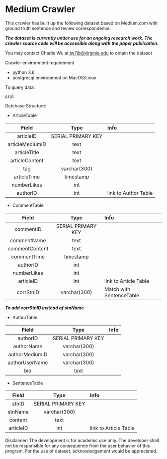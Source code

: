 # Medium Crawler
This crawler has built up the following dataset based on Medium.com with ground truth sentence and review correspondence.

***The dataset is currently under use for an ongoing research work. The crawler source code will be accessible along with the paper publication.***

You may contact Charlie Wu at jw7jb@virginia.edu to obtain the dataset

Crawler environment requirement 
- python 3.6
- postgresql environment on MacOS/Linux

To query data:
```
psql
```

Datebase Structure:

- ArticleTable
 
| Field   | Type      |    Info                |
| :-------------:|:-------------:| :----------------------|
| articleID           | SERIAL PRIMARY KEY |                        |
| articleMediumID     | text      |                        |
| articleTitle        | text      |                        |
| articleContent      | text      |                        |
| tag                 | varchar(300)     |                        |
| articleTime         |  timestamp        |                        |
| numberLikes         |   int           |                        |
| authorID            | int      |    link to Author Table|

- CommentTable
 
| Field   | Type      |  Info                    |
| :-------------:|:-------------:| :------------------------|
| commentID     | SERIAL PRIMARY KEY |                          |
| commentName   | text               |                          |
| commentContent| text               |                          |
| commentTime   | timestamp          |                          |
| authorID      | int                |                          |
| numberLikes   | int                |                          |
| articleID     | int                |  link to Article Table   |
| corrStnID     | varchar(300)       |  Match with SentenceTable|
***To add corrStnID instead of stnName***

- AuthorTable
 
| Field   | Type      | Info  |
| :-------------:|:-------------:| :---- |
| authorID      | SERIAL PRIMARY KEY |  |
| authorName    | varchar(300)       |    |
| authorMediumID| varchar(300)       |     |
| authorUserName| varchar(300)       |     |
| bio           | text               |     |

- SentenceTable

| Field   | Type      | Info  |
| :-------------:|:-------------:| :---- |
| stnID         |SERIAL PRIMARY KEY |  |
| stnName       |varchar(300)       |    |
| content       |text               |     |
| articleID     | int                |   link to Article Table  |



Disclaimer: The development is for academic use only. The developer shall not be responsible for any consequence from the user behavior of this program.
For the use of dataset, acknowledgement would be appreciated.


